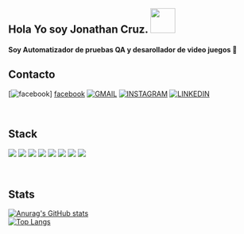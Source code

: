 ## Hola Yo soy Jonathan Cruz. <img height="50" width="50" alt="" src="https://www.gifsanimados.org/data/media/56/computadora-y-ordenador-imagen-animada-0192.gif"/>

#### Soy Automatizador de pruebas QA  y desarollador de video juegos 🙂

## Contacto

[<img aling="left" alt="facebook" src="https://img.shields.io/badge/Facebook-1877F2?style=for-the-badge&logo=facebook&logoColor=white" />]
[facebook]
[<img aling="left" alt="GMAIL" src="https://img.shields.io/badge/Gmail-D14836?style=for-the-badge&logo=gmail&logoColor=white" />][GMAIL]
[<img aling="left" alt="INSTAGRAM" src="https://img.shields.io/badge/Instagram-E4405F?style=for-the-badge&logo=instagram&logoColor=white" />][INSTAGRAM]
[<img aling="left" alt="LINKEDIN" src="https://img.shields.io/badge/LinkedIn-0077B5?style=for-the-badge&logo=linkedin&logoColor=white" />][linkedin]

<br>

## Stack

<img aling="left"  src="https://img.shields.io/badge/HTML5-E34F26?style=for-the-badge&logo=html5&logoColor=white" /> <img aling="left"  src="https://img.shields.io/badge/CSS-239120?&style=for-the-badge&logo=css3&logoColor=white" />  <img aling="left"  src="https://img.shields.io/badge/Node.js-43853D?style=for-the-badge&logo=node.js&logoColor=white" /> <img aling="left"  src="https://img.shields.io/badge/Python-14354C?style=for-the-badge&logo=python&logoColor=white" /> <img aling="left"  src="https://img.shields.io/badge/C%2B%2B-00599C?style=for-the-badge&logo=c%2B%2B&logoColor=white" /> <img aling="left"  src="https://img.shields.io/badge/C%23-239120?style=for-the-badge&logo=c-sharp&logoColor=white" /> <img aling="left"  src="https://img.shields.io/badge/Java-ED8B00?style=for-the-badge&logo=java&logoColor=white" /> <img aling="left"  src="https://img.shields.io/badge/Angular-DD0031?style=for-the-badge&logo=angular&logoColor=white" /> 

<br>

## Stats

[![Anurag's GitHub stats](https://github-readme-stats.vercel.app/api?username=Riiuzaky&show_icons=true&theme=synthwave)](https://github.com/anuraghazra/github-readme-stats)
<br>
[![Top Langs](https://github-readme-stats.vercel.app/api/top-langs/?username=Riiuzaky&show_icons=true&theme=synthwave)](https://github.com/anuraghazra/github-readme-stats)













[facebook]:https://www.facebook.com/jonatan.steven1
[GMAIL]: mailto:joscruzm@correo.udistrital.edu.co
[INSTAGRAM]:https://www.instagram.com/riiusaky/?hl=es
[linkedin]:https://www.linkedin.com/in/jonathancruzmonroy/
